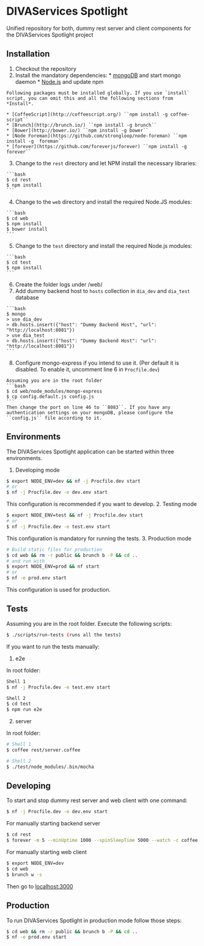 # DIVAServices Spotlight

Unified repository for both, dummy rest server and client components for the DIVAServices Spotlight project

## Installation

  1. Checkout the repository
  2. Install the mandatory dependencies:
    * [mongoDB](http://docs.mongodb.org/manual/installation/) and start mongo daemon
    * [Node.js](https://docs.npmjs.com/getting-started/installing-node) and update npm

    Following packages must be installed globally. If you use `install` script, you can omit this and all the following sections from *Install*.

    * [CoffeeScript](http://coffeescript.org/) ``npm install -g coffee-script``
    * [Brunch](http://brunch.io/) ``npm install -g brunch``
    * [Bower](http://bower.io/) ``npm install -g bower``
    * [Node Foreman](https://github.com/strongloop/node-foreman) ``npm install -g  foreman``
    * [forever](https://github.com/foreverjs/forever) ``npm install -g forever``

  3. Change to the ``rest`` directory and let NPM install the necessary libraries:

    ```bash
    $ cd rest
    $ npm install
    ```
  4. Change to the ``web`` directory and install the required Node.JS modules:

    ```bash
    $ cd web
    $ npm install
    $ bower install
    ```
  5. Change to the ``test`` directory and install the required Node.js modules:

    ```bash
    $ cd test
    $ npm install
    ```
  6. Create the folder logs under /web/
  7. Add dummy backend host to ``hosts`` collection in ``dia_dev`` and ``dia_test`` database

    ```bash
    $ mongo
    > use dia_dev
    > db.hosts.insert({"host": "Dummy Backend Host", "url": "http://localhost:8081"})
    > use dia_test
    > db.hosts.insert({"host": "Dummy Backend Host": "url": "http://localhost:8081"})
    ```
  8. Configure mongo-express if you intend to use it. (Per default it is disabled. To enable it, uncomment line 6 in ``Procfile.dev``)

    Assuming you are in the root folder
    ```bash
    $ cd web/node_modules/mongo-express
    $ cp config.default.js config.js
    ```
    Then change the port on line 46 to ``8083``. If you have any authentication settings on your mongoDB, please configure the ``config.js`` file according to it.

## Environments
The DIVAServices Spotlight application can be started within three environments.
  1. Developing mode

  ```bash
  $ export NODE_ENV=dev && nf -j Procfile.dev start
  # or
  $ nf -j Procfile.dev -e dev.env start
  ```
  This configuration is recommended if you want to develop.
  2. Testing mode

  ```bash
  $ export NODE_ENV=test && nf -j Procfile.dev start
  # or
  $ nf -j Procfile.dev -e test.env start
  ```
  This configuration is mandatory for running the tests.
  3. Production mode

  ```bash
  # Build static files for production
  $ cd web && rm -r public && brunch b -P && cd ..
  # and run with
  $ export NODE_ENV=prod && nf start
  # or
  $ nf -e prod.env start
  ```
  This configuration is used for production.

## Tests
Assuming you are in the root folder. Execute the following scripts:
```bash
$ ./scripts/run-tests (runs all the tests)
```
If you want to run the tests manually:
  1. e2e

  In root folder:

  ```bash
  Shell 1
  $ nf -j Procfile.dev -e test.env start

  Shell 2
  $ cd test
  $ npm run e2e
  ```

  2. server

  In root folder:

  ```bash
  # Shell 1
  $ coffee rest/server.coffee

  # Shell 2
  $ ./test/node_modules/.bin/mocha
  ```

## Developing

To start and stop dummy rest server and web client with one command:

```bash
$ nf -j Procfile.dev -e dev.env start
```

For manually starting backend server

```bash
$ cd rest
$ forever -m 5 --minUptime 1000 --spinSleepTime 5000 --watch -c coffee server.coffee
```

For manually starting web client

```bash
$ export NODE_ENV=dev
$ cd web
$ brunch w -s
```

Then go to [localhost:3000](http://localhost:3000)

## Production

To run DIVAServices Spotlight in production mode follow those steps:

```bash
$ cd web && rm -r public && brunch b -P && cd ..
$ nf -e prod.env start
```
